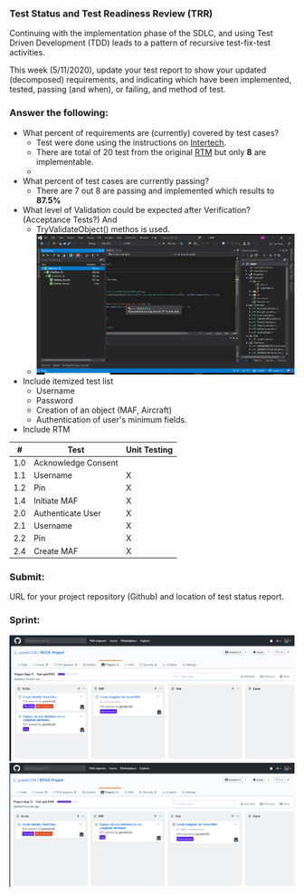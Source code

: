 ### Test Status and Test Readiness Review (TRR)
Continuing with the implementation phase of the SDLC, and using Test Driven Development (TDD) leads to a pattern of recursive test-fix-test activities.

This week (5/11/2020), update your test report to show your updated (decomposed) requirements, and indicating which have been implemented, tested, passing (and when), or failing, and method of test.

### Answer the following:

- What percent of requirements are (currently) covered by test cases?
    * Test were done using the instructions on [Intertech](https://www.intertech.com/Blog/unit-test-net-entity-validation/).
    * There are total of 20 test from the original [RTM](https://github.com/gowebUSA/MSSA-Project/blob/master/TSQL/Project-Step-7/Requirement%20List%20and%20RTM.pdf) but only **8** are implementable.
    * 
- What percent of test cases are currently passing?
    * There are 7 out 8 are passing and implemented which results to **87.5%**
- What level of Validation could be expected after Verification? (Acceptance Tests?) And
    * TryValidateObject() methos is used.
    * ![Unit Test](https://github.com/gowebUSA/MSSA-Project/blob/master/ProjectSteps/ProjectStep17/files/Test.png?raw=true)
- Include itemized test list
    * Username
    * Password
    * Creation of an object (MAF, Aircraft)
    * Authentication of user's minimum fields.
- Include RTM

|  #  | Test                | Unit Testing |
|-----|---------------------|--------------|
| 1.0 | Acknowledge Consent |              | 
| 1.1 | Username            |  X           |  
| 1.2 | Pin                 | X            |  
| 1.4 | Initiate MAF        |  X           |  
| 2.0 | Authenticate User   | X            |  
| 2.1 | Username            |  X           |  
| 2.2 | Pin                 |   X          |  
| 2.4 | Create MAF          |  X           |  


### Submit:

URL for your project repository (Github) and location of test status report.

### Sprint:

![5-12](https://github.com/gowebUSA/MSSA-Project/blob/master/ProjectSteps/ProjectStep17/files/5-12.png?raw=true)
![5-13](https://github.com/gowebUSA/MSSA-Project/blob/master/ProjectSteps/ProjectStep17/files/5-13.png?raw=true)
